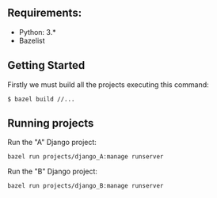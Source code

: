 
## Requirements:

- Python: 3.*
- Bazelist


## Getting Started

Firstly we must build all the projects executing this command:

```SH
$ bazel build //...
```

## Running projects

Run the "A" Django project:
```SH
bazel run projects/django_A:manage runserver
```

Run the "B" Django project:
```SH
bazel run projects/django_B:manage runserver
```
